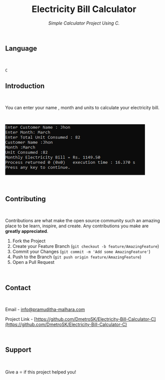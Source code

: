 <h1 align="center">Electricity Bill Calculator</h1>
<p align="center"><i>Simple Calculator Project Using C.</i></p>

<br>

## Language

<br>

```sh
C
```

## Introduction

<br>

You can enter your name , month and units to calculate your electricity bill.

<br>

![](header.png)

<br>

## Contributing

<br>

Contributions are what make the open source community such an amazing place to be learn, inspire, and create. Any contributions you make are **greatly appreciated**.

1. Fork the Project
2. Create your Feature Branch (`git checkout -b feature/AmazingFeature`)
3. Commit your Changes (`git commit -m 'Add some AmazingFeature'`)
4. Push to the Branch (`git push origin feature/AmazingFeature`)
5. Open a Pull Request

<br>

<!-- CONTACT -->
## Contact

<br>

Email - info@pramuditha-malhara.com

Project Link - [https://github.com/DmetroSK/Electricity-Bill-Calculator-C](https://github.com/DmetroSK/Electricity-Bill-Calculator-C)

<br>

## Support

<br>

Give a ⭐️ if this project helped you!



